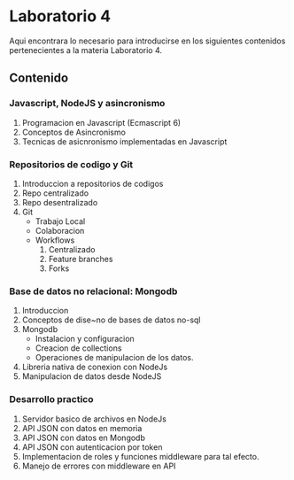 # Laboratorio 4
Aqui encontrara lo necesario para introducirse en los siguientes contenidos
pertenecientes a la materia Laboratorio 4.

## Contenido
### Javascript, NodeJS y asincronismo
1. Programacion en Javascript (Ecmascript 6)
2. Conceptos de Asincronismo
3. Tecnicas de asicnronismo implementadas en Javascript

### Repositorios de codigo y Git
1. Introduccion a repositorios de codigos
2. Repo centralizado
3. Repo desentralizado
4. Git
   - Trabajo Local
   - Colaboracion
   - Workflows
     1. Centralizado
     2. Feature branches
     3. Forks

### Base de datos no relacional: Mongodb
1. Introduccion
2. Conceptos de dise~no de bases de datos no-sql
3. Mongodb
   - Instalacion y configuracion
   - Creacion de collections
   - Operaciones de manipulacion de los datos.
4. Libreria nativa de conexion con NodeJs
5. Manipulacion de datos desde NodeJS

### Desarrollo practico
1. Servidor basico de archivos en NodeJs
2. API JSON con datos en memoria
3. API JSON con datos en Mongodb
4. API JSON con autenticacion por token
5. Implementacion de roles y funciones middleware para tal efecto.
6. Manejo de errores con middleware en API

